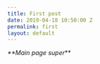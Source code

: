 ```yaml
---
title: First post
date: 2019-04-18 10:50:00 Z
permalink: first
layout: default
---
```


_\*\*Main page super_\*\*
